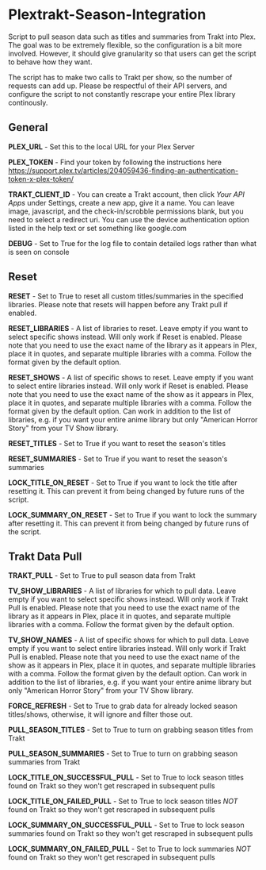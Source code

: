 # Plextrakt-Season-Integration
Script to pull season data such as titles and summaries from Trakt into Plex. The goal was to be extremely flexible, so the configuration is a bit more involved. However, it should give granularity so that users can get the script to behave how they want.

The script has to make two calls to Trakt per show, so the number of requests can add up. Please be respectful of their API servers, and configure the script to not constantly rescrape your entire Plex library continously.

## General

**PLEX_URL** - Set this to the local URL for your Plex Server

**PLEX_TOKEN** - Find your token by following the instructions here https://support.plex.tv/articles/204059436-finding-an-authentication-token-x-plex-token/

**TRAKT_CLIENT_ID** - You can create a Trakt account, then click *Your API Apps* under Settings, create a new app, give it a name. You can leave image, javascript, and the check-in/scrobble permissions blank, but you need to select a redirect uri. You can use the device authentication option listed in the help text or set something like google.com

**DEBUG** - Set to True for the log file to contain detailed logs rather than what is seen on console

## Reset

**RESET** - Set to True to reset all custom titles/summaries in the specified libraries. Please note that resets will happen before any Trakt pull if enabled.

**RESET_LIBRARIES** - A list of libraries to reset. Leave empty if you want to select specific shows instead. Will only work if Reset is enabled. Please note that you need to use the exact name of the library as it appears in Plex, place it in quotes, and separate multiple libraries with a comma. Follow the format given by the default option.

**RESET_SHOWS** - A list of specific shows to reset. Leave empty if you want to select entire libraries instead. Will only work if Reset is enabled. Please note that you need to use the exact name of the show as it appears in Plex, place it in quotes, and separate multiple libraries with a comma. Follow the format given by the default option. Can work in addition to the list of libraries, e.g. if you want your entire anime library but only "American Horror Story" from your TV Show library.

**RESET_TITLES** - Set to True if you want to reset the season's titles

**RESET_SUMMARIES** - Set to True if you want to reset the season's summaries

**LOCK_TITLE_ON_RESET** - Set to True if you want to lock the title after resetting it. This can prevent it from being changed by future runs of the script.

**LOCK_SUMMARY_ON_RESET** - Set to True if you want to lock the summary after resetting it. This can prevent it from being changed by future runs of the script.

## Trakt Data Pull

**TRAKT_PULL** - Set to True to pull season data from Trakt

**TV_SHOW_LIBRARIES** - A list of libraries for which to pull data. Leave empty if you want to select specific shows instead. Will only work if Trakt Pull is enabled. Please note that you need to use the exact name of the library as it appears in Plex, place it in quotes, and separate multiple libraries with a comma. Follow the format given by the default option.

**TV_SHOW_NAMES** - A list of specific shows for which to pull data. Leave empty if you want to select entire libraries instead. Will only work if Trakt Pull is enabled. Please note that you need to use the exact name of the show as it appears in Plex, place it in quotes, and separate multiple libraries with a comma. Follow the format given by the default option. Can work in addition to the list of libraries, e.g. if you want your entire anime library but only "American Horror Story" from your TV Show library.

**FORCE_REFRESH** - Set to True to grab data for already locked season titles/shows, otherwise, it will ignore and filter those out.

**PULL_SEASON_TITLES** - Set to True to turn on grabbing season titles from Trakt

**PULL_SEASON_SUMMARIES** - Set to True to turn on grabbing season summaries from Trakt

**LOCK_TITLE_ON_SUCCESSFUL_PULL** - Set to True to lock season titles found on Trakt so they won't get rescraped in subsequent pulls

**LOCK_TITLE_ON_FAILED_PULL** - Set to True to lock season titles *NOT* found on Trakt so they won't get rescraped in subsequent pulls

**LOCK_SUMMARY_ON_SUCCESSFUL_PULL** - Set to True to lock season summaries found on Trakt so they won't get rescraped in subsequent pulls

**LOCK_SUMMARY_ON_FAILED_PULL** - Set to True to lock summaries *NOT* found on Trakt so they won't get rescraped in subsequent pulls


